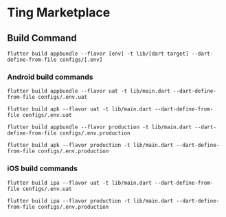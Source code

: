# Ting Marketplace

## Build Command

```flutter build appbundle --flavor [env] -t lib/[dart target] --dart-define-from-file configs/[.env]```

### Android build commands
```
flutter build appbundle --flavor uat -t lib/main.dart --dart-define-from-file configs/.env.uat
```

```
flutter build apk --flavor uat -t lib/main.dart --dart-define-from-file configs/.env.uat
```

```
flutter build appbundle --flavor production -t lib/main.dart --dart-define-from-file configs/.env.production
```

```
flutter build apk --flavor production -t lib/main.dart --dart-define-from-file configs/.env.production
```

### iOS build commands
```
flutter build ipa --flavor uat -t lib/main.dart --dart-define-from-file configs/.env.uat
```

```
flutter build ipa --flavor production -t lib/main.dart --dart-define-from-file configs/.env.production
```
